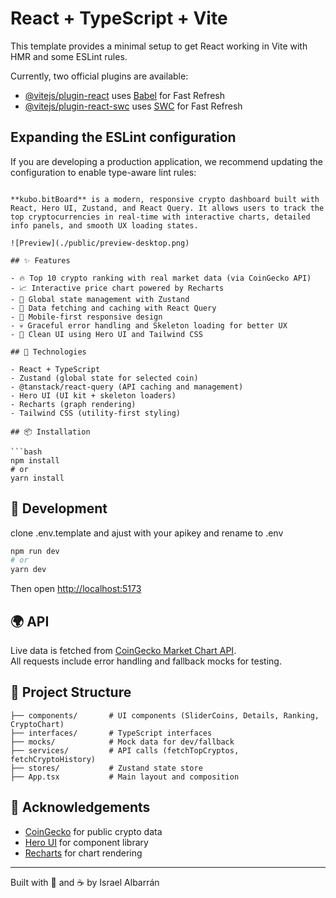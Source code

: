 # React + TypeScript + Vite

This template provides a minimal setup to get React working in Vite with HMR and some ESLint rules.

Currently, two official plugins are available:

- [@vitejs/plugin-react](https://github.com/vitejs/vite-plugin-react/blob/main/packages/plugin-react) uses [Babel](https://babeljs.io/) for Fast Refresh
- [@vitejs/plugin-react-swc](https://github.com/vitejs/vite-plugin-react/blob/main/packages/plugin-react-swc) uses [SWC](https://swc.rs/) for Fast Refresh

## Expanding the ESLint configuration

If you are developing a production application, we recommend updating the configuration to enable type-aware lint rules:

```js# kubo.bitBoard 💹

**kubo.bitBoard** is a modern, responsive crypto dashboard built with React, Hero UI, Zustand, and React Query. It allows users to track the top cryptocurrencies in real-time with interactive charts, detailed info panels, and smooth UX loading states.

![Preview](./public/preview-desktop.png)

## ✨ Features

- 🔥 Top 10 crypto ranking with real market data (via CoinGecko API)
- 📈 Interactive price chart powered by Recharts
- 🧠 Global state management with Zustand
- 💾 Data fetching and caching with React Query
- 📱 Mobile-first responsive design
- 💀 Graceful error handling and Skeleton loading for better UX
- 🎨 Clean UI using Hero UI and Tailwind CSS

## 🚀 Technologies

- React + TypeScript
- Zustand (global state for selected coin)
- @tanstack/react-query (API caching and management)
- Hero UI (UI kit + skeleton loaders)
- Recharts (graph rendering)
- Tailwind CSS (utility-first styling)

## 📦 Installation

```bash
npm install
# or
yarn install
```

## 🧪 Development

clone .env.template and ajust with your apikey and rename to .env

```bash
npm run dev
# or
yarn dev
```

Then open [http://localhost:5173](http://localhost:5173)

## 🌍 API

Live data is fetched from [CoinGecko Market Chart API](https://www.coingecko.com/en/api/documentation).  
All requests include error handling and fallback mocks for testing.

## 📁 Project Structure

```plaintext
├── components/       # UI components (SliderCoins, Details, Ranking, CryptoChart)
├── interfaces/       # TypeScript interfaces
├── mocks/            # Mock data for dev/fallback
├── services/         # API calls (fetchTopCryptos, fetchCryptoHistory)
├── stores/           # Zustand state store
├── App.tsx           # Main layout and composition
```





## 🙌 Acknowledgements

- [CoinGecko](https://www.coingecko.com/) for public crypto data
- [Hero UI](https://www.heroui.dev/) for component library
- [Recharts](https://recharts.org/) for chart rendering

---

Built with 💚 and ☕ by  Israel Albarrán
